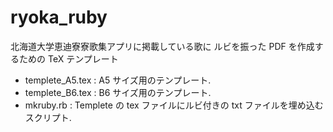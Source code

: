 # ryoka_ruby
北海道大学恵迪寮寮歌集アプリに掲載している歌に
ルビを振った PDF を作成するための TeX テンプレート

* templete_A5.tex : A5 サイズ用のテンプレート. 
* templete_B6.tex : B6 サイズ用のテンプレート. 
* mkruby.rb : Templete の tex ファイルにルビ付きの txt ファイルを埋め込むスクリプト. 
